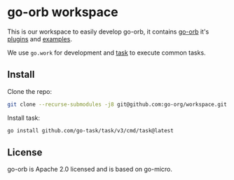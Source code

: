 # go-orb workspace

This is our workspace to easily develop go-orb, it contains [go-orb](https://github.com/go-orb/go-orb) it's [plugins](https://github.com/go-orb/plugins) and [examples](https://github.com/go-orb/examples).

We use `go.work` for development and [task](https://taskfile.dev/) to execute common tasks.

## Install

Clone the repo:

```sh
git clone --recurse-submodules -j8 git@github.com:go-org/workspace.git
```

Install task:

```sh
go install github.com/go-task/task/v3/cmd/task@latest
```

## License

go-orb is Apache 2.0 licensed and is based on go-micro.